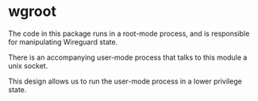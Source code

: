 # wgroot

The code in this package runs in a root-mode process, and is responsible for
manipulating Wireguard state.

There is an accompanying user-mode process that talks to this module a unix
socket.

This design allows us to run the user-mode process in a lower privilege state.
